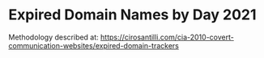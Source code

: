 # Expired Domain Names by Day 2021

Methodology described at: https://cirosantilli.com/cia-2010-covert-communication-websites/expired-domain-trackers